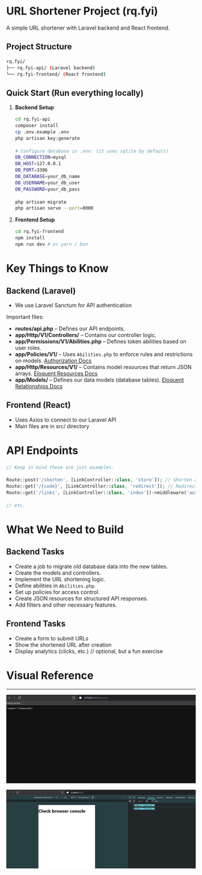 # URL Shortener Project (rq.fyi)

A simple URL shortener with Laravel backend and React frontend.

## Project Structure
```bash
rq.fyi/
├── rq.fyi-api/ (Laravel backend)
└── rq.fyi-frontend/ (React frontend)
```


## Quick Start (Run everything locally)

1. **Backend Setup**
   ```bash
   cd rq.fyi-api
   composer install
   cp .env.example .env
   php artisan key:generate
   
   # Configure database in .env: (it uses sqlite by default)
   DB_CONNECTION=mysql
   DB_HOST=127.0.0.1
   DB_PORT=3306
   DB_DATABASE=your_db_name
   DB_USERNAME=your_db_user
   DB_PASSWORD=your_db_pass
   
   php artisan migrate
   php artisan serve --port=8000

2. **Frontend Setup**
     ```bash
    cd rq.fyi-frontend
    npm install
    npm run dev # or yarn / bun

# Key Things to Know
## Backend (Laravel)
- We use Laravel Sanctum for API authentication

Important files:

- **routes/api.php** – Defines our API endpoints.  
- **app/Http/V1/Controllers/** – Contains our controller logic.  
- **app/Permissions/V1/Abilities.php** – Defines token abilities based on user roles.  
- **app/Policies/V1/** – Uses `Abilities.php` to enforce rules and restrictions on models. [Authorization Docs](https://laravel.com/docs/12.x/authorization)  
- **app/Http/Resources/V1/** – Contains model resources that return JSON arrays. [Eloquent Resources Docs](https://laravel.com/docs/12.x/eloquent-resources)  
- **app/Models/** – Defines our data models (database tables). [Eloquent Relationships Docs](https://laravel.com/docs/11.x/eloquent-relationships)   

## Frontend (React)
- Uses Axios to connect to our Laravel API
- Main files are in src/ directory

# API Endpoints
```php
// Keep in mind these are just examples.

Route::post('/shorten', [LinkController::class, 'store']); // Shorten a URL
Route::get('/{code}', [LinkController::class, 'redirect']); // Redirect short URL
Route::get('/links', [LinkController::class, 'index'])->middleware('auth:sanctum'); // List all links (requires auth) -> https://laravel.com/docs/12.x/sanctum

// etc.
```

#  What We Need to Build
## Backend Tasks
- Create a job to migrate old database data into the new tables.  
- Create the models and controllers.  
- Implement the URL shortening logic. 
- Define abilities in `Abilities.php`.   
- Set up policies for access control.  
- Create JSON resources for structured API responses.  
- Add filters and other necessary features.  

## Frontend Tasks
- Create a form to submit URLs
- Show the shortened URL after creation
- Display analytics (clicks, etc.) // optional, but a fun exercise

# Visual Reference

____________________________________________________________________

![alt text](back-end.png)

![alt text](front-end.png)
